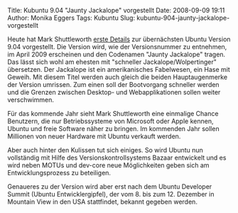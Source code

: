 Title: Kubuntu 9.04 "Jaunty Jackalope" vorgestellt
Date: 2008-09-09 19:11
Author: Monika Eggers
Tags: Kubuntu
Slug: kubuntu-904-jaunty-jackalope-vorgestellt

Heute hat Mark Shuttleworth [erste
Details](https://lists.ubuntu.com/archives/ubuntu-devel-announce/2008-September/000481.html "https://lists.ubuntu.com/archives/ubuntu-devel-announce/2008-September/000481.html")
zur übernächsten Ubuntu Version 9.04 vorgestellt. Die Version wird, wie
der Versionsnummer zu entnehmen, im April 2009 erscheinen und den
Codenamen "Jaunty Jackalope" tragen. Das lässt sich wohl am ehesten mit
"schneller Jackalope/Wolpertinger" übersetzen. Der Jackalope ist ein
amerikanisches Fabelwesen, ein Hase mit Geweih. Mit diesem Titel werden
auch gleich die beiden Hauptaugenmerke der Version umrissen. Zum einen
soll der Bootvorgang schneller werden und die Grenzen zwischen Desktop-
und Webapplikationen sollen weiter verschwimmen.


Für das kommende Jahr sieht Mark Shuttleworth eine einmalige Chance
Benutzern, die nur Betriebssysteme von Microsoft oder Apple kennen,
Ubuntu und freie Software näher zu bringen. Im kommenden Jahr sollen
Millionen von neuer Hardware mit Ubuntu verkauft werden.


<!--break--><!--break-->

Aber auch hinter den Kulissen tut sich einiges. So wird Ubuntu nun
vollständig mit Hilfe des Versionskontrollsystems Bazaar entwickelt und
es wird neben MOTUs und dev-core neue Möglichkeiten geben sich am
Entwicklungsprozess zu beteiligen.


Genaueres zu der Version wird aber erst nach dem Ubuntu Developer Summit
(Ubuntu Entwicklergipfel), der vom 8. bis zum 12. Dezember in Mountain
View in den USA stattfindet, bekannt gegeben werden.



